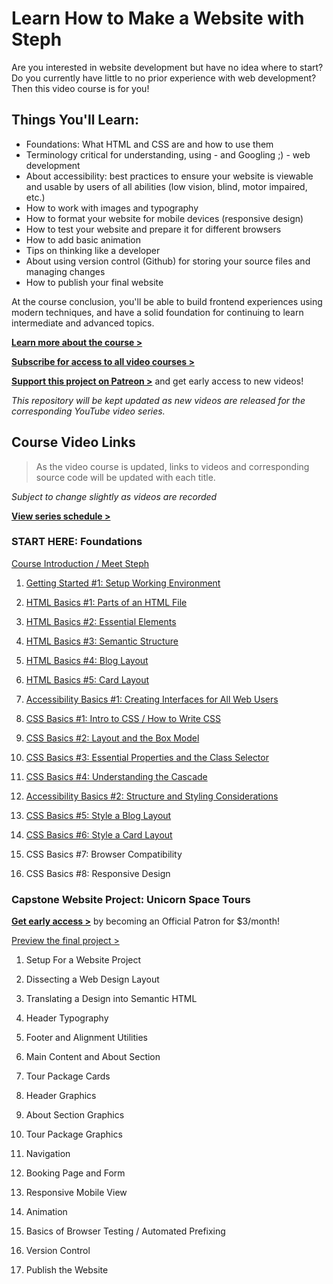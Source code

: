 # Learn How to Make a Website with Steph

Are you interested in website development but have no idea where to start? Do you currently have little to no prior experience with web development? Then this video course is for you!

## Things You'll Learn:

- Foundations: What HTML and CSS are and how to use them
- Terminology critical for understanding, using - and Googling ;) - web development
- About accessibility: best practices to ensure your website is viewable and usable by users of all abilities (low vision, blind, motor impaired, etc.)
- How to work with images and typography
- How to format your website for mobile devices (responsive design)
- How to test your website and prepare it for different browsers
- How to add basic animation
- Tips on thinking like a developer
- About using version control (Github) for storing your source files and managing changes
- How to publish your final website

At the course conclusion, you'll be able to build frontend experiences using modern techniques, and have a solid foundation for continuing to learn intermediate and advanced topics.

[**Learn more about the course >**](https://thinkdobecreate.com/learnwebdev)

[**Subscribe for access to all video courses >**](https://www.youtube.com/channel/UC8qc2AyBbNmvgIky6236nHA/)

[**Support this project on Patreon >**](https://www.youtube.com/channel/UC8qc2AyBbNmvgIky6236nHA/) and get early access to new videos!

_This repository will be kept updated as new videos are released for the corresponding YouTube video series._

## Course Video Links

> As the video course is updated, links to videos and corresponding source code will be updated with each title.

_Subject to change slightly as videos are recorded_

[**View series schedule >**](https://thinkdobecreate.com/learnwebdev#schedule)

### START HERE: Foundations

[Course Introduction / Meet Steph](https://youtu.be/YYU-dJ7_UZo)

1.  [Getting Started #1: Setup Working Environment](https://youtu.be/C1jGdht7E44)

2.  [HTML Basics #1: Parts of an HTML File](https://youtu.be/ClUgsHxXwTc)

3.  [HTML Basics #2: Essential Elements](https://youtu.be/j2daxQRmk0w)

4.  [HTML Basics #3: Semantic Structure](https://youtu.be/8wdjZTfnhXs)

5.  [HTML Basics #4: Blog Layout](https://youtu.be/NWCO-XHpVP0)

6.  [HTML Basics #5: Card Layout](https://youtu.be/k6MFToyik9c)

7.  [Accessibility Basics #1: Creating Interfaces for All Web Users](https://youtu.be/F0iNy65L3_w)

8.  [CSS Basics #1: Intro to CSS / How to Write CSS](https://youtu.be/CUlPI1f_pPE)

9.  [CSS Basics #2: Layout and the Box Model](https://youtu.be/J3Pi4VyQCiI)

10. [CSS Basics #3: Essential Properties and the Class Selector](https://youtu.be/P-xGz-jghTg)

11. [CSS Basics #4: Understanding the Cascade](https://youtu.be/RhyaNtJ8Cpg)

12. [Accessibility Basics #2: Structure and Styling Considerations](https://youtu.be/Aif7KlEd1fk)

13. [CSS Basics #5: Style a Blog Layout](https://youtu.be/e6nBu5aFK8M)

14. [CSS Basics #6: Style a Card Layout](https://youtu.be/WtQMRsYWgzM)

15. CSS Basics #7: Browser Compatibility

16. CSS Basics #8: Responsive Design

### Capstone Website Project: Unicorn Space Tours

[**Get early access >**](https://www.patreon.com/join/howtowebdev/checkout?rid=4390962) by becoming an Official Patron for \$3/month!

[Preview the final project >](https://unicorn-space-tours.netlify.com/)

1.  Setup For a Website Project

2.  Dissecting a Web Design Layout

3.  Translating a Design into Semantic HTML

4.  Header Typography

5.  Footer and Alignment Utilities

6.  Main Content and About Section

7.  Tour Package Cards

8.  Header Graphics

9.  About Section Graphics

10. Tour Package Graphics

11. Navigation

12. Booking Page and Form

13. Responsive Mobile View

14. Animation

15. Basics of Browser Testing / Automated Prefixing

16. Version Control

17. Publish the Website

